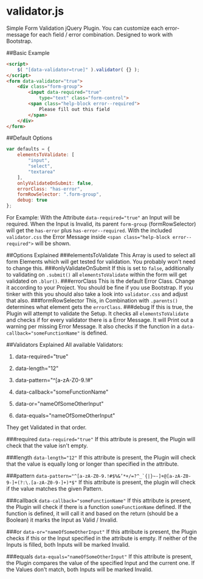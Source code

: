 # validator.js
Simple Form Validation jQuery Plugin.
You can customize each error-message for each field / error combination.
Designed to work with Bootstrap.

##Basic Example
```html
<script>
    $( "[data-validator=true]" ).validator( {} );
</script>
<form data-validator="true">
    <div class="form-group">
        <input data-required="true"
            type="text" class="form-control">
        <span class="help-block error--required">
            Please fill out this field
        </span>
    </div>
</form>
```
##Default Options
```javascript
var defaults = {
	elementsToValidate: [
		"input",
		"select",
		"textarea"
	],
	onlyValidateOnSubmit: false,
	errorClass: "has-error",
	formRowSelector: ".form-group",
	debug: true
};
```


For Example:
With the Attribute `data-required="true"` an Input will be required.
When the Input is Invalid, its parent `form-group` (formRowSelector) will get the `has-error` plus `has-error--required`.
With the included `validator.css` the Error Message inside `<span class="help-block error--required">` will be shown.

##Options Explained
###elementsToValidate
This Array is used to select all form Elements which will get tested for validation.
You probably won't need to change this.
###onlyValidateOnSubmit
If this is set to `false`, additionally to validating on `.submit()`
all `elementsToValidate` within the form will get validated on `.blur()`.
###errorClass
This is the default Error Class.
Change it according to your Project.
You should be fine if you use Bootstrap.
If you tinker with this you should also take a look into `validator.css`
and adjust that also.
###formRowSelector
This, in Combination with `.parents()` determines what element gets the `errorClass`.
###debug
If this is true, the Plugin will attempt to validate the Setup.
It checks all `elementsToValidate` and checks if for every validator
there is a Error Message. It will Print out a warning per missing Error Message.
It also checks if the function in a `data-callback="someFunctionName"` is defined.

##Validators Explained
All available Validators:

1. data-required="true"

2. data-length="12"

3. data-pattern="^[a-zA-Z0-9.!#$%&’*+/=?^_`{|}~-]+@[a-zA-Z0-9-]+(?:\.[a-zA-Z0-9-]+)*$"

4. data-callback="someFunctionName" 

5. data-or="nameOfSomeOtherInput"

6. data-equals="nameOfSomeOtherInput" 

They get Validated in that order.

###required
`data-required="true"` 
If this attribute is present,
the Plugin will check that the value isn't empty.

###length
`data-length="12"`
If this attribute is present,
the Plugin will check that the value is equally long or longer than specified in the attribute.

###pattern
``data-pattern="^[a-zA-Z0-9.!#$%&’*+/=?^_`{|}~-]+@[a-zA-Z0-9-]+(?:\.[a-zA-Z0-9-]+)*$"``
If this attribute is present,
the plugin will check if the value matches the given Pattern.

###callback
`data-callback="someFunctionName"`
If this attribute is present,
the Plugin will check if there is a function `someFunctionName` defined.
If the function is defined, it will call it and based on the return (should be a Boolean)
it marks the Input as Valid / Invalid.

###or
`data-or="nameOfSomeOtherInput"`
If this attribute is present,
the Plugin checks if this or the Input specified in the attribute is empty.
If neither of the Inputs is filled, both Inputs will be marked Invalid.

###equals
`data-equals="nameOfSomeOtherInput"` 
If this attribute is present,
the Plugin compares the value of the specified Input and the current one.
If the Values don't match, both Inputs will be marked Invalid.
